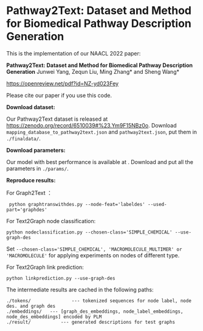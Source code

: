 # Pathway2Text: Dataset and Method for Biomedical Pathway Description Generation

This is the implementation of our NAACL 2022 paper:

**Pathway2Text: Dataset and Method for Biomedical Pathway Description Generation**
Junwei Yang, Zequn Liu, Ming Zhang* and Sheng Wang*

https://openreview.net/pdf?id=NZ-yd023Fey

Please cite our paper if you use this code.

**Download dataset:**

Our Pathway2Text dataset is released at https://zenodo.org/record/6510039#%23.Ym9F15NBz0o. Download ```mapping_database_to_pathway2text.json``` and ```pathway2text.json```,  put them in ```./finaldata/```.

**Download parameters:**

Our model with best performance is available  at . Download and put all the parameters in ```./params/```.

**Reproduce results:**

For Graph2Text ：

```
 python graphtranswithdes.py --node-feat='labeldes' --used-part='graphdes'
```

For Text2Graph node classification:

```
python nodeclassification.py --chosen-class='SIMPLE_CHEMICAL' --use-graph-des
```

Set ```--chosen-class='SIMPLE_CHEMICAL', 'MACROMOLECULE_MULTIMER' or 'MACROMOLECULE'``` for applying experiments on nodes of different type.

For Text2Graph link prediction:

```
python linkprediction.py --use-graph-des
```



The intermediate results are cached in the following paths:

```
./tokens/				--- tokenized sequences for node label, node des. and graph des
./embeddings/   --- [graph_des_embeddings, node_label_embeddings, node_des_embeddings] encoded by PLM
./result/ 			--- generated descriptions for test graphs
```


